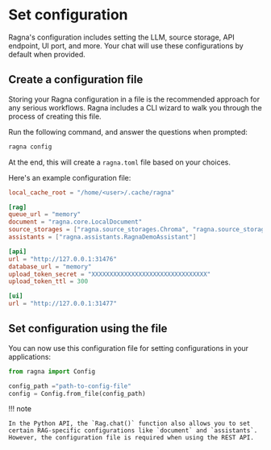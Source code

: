 # Set configuration

Ragna's configuration includes setting the LLM, source storage, API endpoint, UI port,
and more. Your chat will use these configurations by default when provided.

## Create a configuration file

Storing your Ragna configuration in a file is the recommended approach for any serious
workflows. Ragna includes a CLI wizard to walk you through the process of creating this
file.

Run the following command, and answer the questions when prompted:

```bash
ragna config
```

At the end, this will create a `ragna.toml` file based on your choices.

Here's an example configuration file:

```toml
local_cache_root = "/home/<user>/.cache/ragna"

[rag]
queue_url = "memory"
document = "ragna.core.LocalDocument"
source_storages = ["ragna.source_storages.Chroma", "ragna.source_storages.RagnaDemoSourceStorage", "ragna.source_storages.LanceDB"]
assistants = ["ragna.assistants.RagnaDemoAssistant"]

[api]
url = "http://127.0.0.1:31476"
database_url = "memory"
upload_token_secret = "XXXXXXXXXXXXXXXXXXXXXXXXXXXXXXXX"
upload_token_ttl = 300

[ui]
url = "http://127.0.0.1:31477"
```

## Set configuration using the file

You can now use this configuration file for setting configurations in your applications:

```py
from ragna import Config

config_path ="path-to-config-file"
config = Config.from_file(config_path)
```

!!! note

    In the Python API, the `Rag.chat()` function also allows you to set certain RAG-specific configurations like `document` and `assistants`. However, the configuration file is required when using the REST API.
